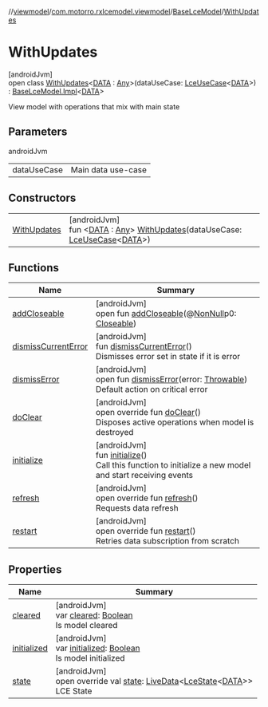 //[viewmodel](../../../../index.md)/[com.motorro.rxlcemodel.viewmodel](../../index.md)/[BaseLceModel](../index.md)/[WithUpdates](index.md)

# WithUpdates

[androidJvm]\
open class [WithUpdates](index.md)&lt;[DATA](index.md) : [Any](https://kotlinlang.org/api/latest/jvm/stdlib/kotlin/-any/index.html)&gt;(dataUseCase: [LceUseCase](../../../../../base/base/com.motorro.rxlcemodel.base/-lce-use-case/index.md)&lt;[DATA](index.md)&gt;) : [BaseLceModel.Impl](../-impl/index.md)&lt;[DATA](index.md)&gt; 

View model with operations that mix with main state

## Parameters

androidJvm

| | |
|---|---|
| dataUseCase | Main data use-case |

## Constructors

| | |
|---|---|
| [WithUpdates](-with-updates.md) | [androidJvm]<br>fun &lt;[DATA](index.md) : [Any](https://kotlinlang.org/api/latest/jvm/stdlib/kotlin/-any/index.html)&gt; [WithUpdates](-with-updates.md)(dataUseCase: [LceUseCase](../../../../../base/base/com.motorro.rxlcemodel.base/-lce-use-case/index.md)&lt;[DATA](index.md)&gt;) |

## Functions

| Name | Summary |
|---|---|
| [addCloseable](../../-base-view-model/index.md#264516373%2FFunctions%2F1456247564) | [androidJvm]<br>open fun [addCloseable](../../-base-view-model/index.md#264516373%2FFunctions%2F1456247564)(@[NonNull](https://developer.android.com/reference/kotlin/androidx/annotation/NonNull.html)p0: [Closeable](https://developer.android.com/reference/kotlin/java/io/Closeable.html)) |
| [dismissCurrentError](../dismiss-current-error.md) | [androidJvm]<br>fun [dismissCurrentError](../dismiss-current-error.md)()<br>Dismisses error set in state if it is error |
| [dismissError](../dismiss-error.md) | [androidJvm]<br>open fun [dismissError](../dismiss-error.md)(error: [Throwable](https://kotlinlang.org/api/latest/jvm/stdlib/kotlin/-throwable/index.html))<br>Default action on critical error |
| [doClear](../-impl/do-clear.md) | [androidJvm]<br>open override fun [doClear](../-impl/do-clear.md)()<br>Disposes active operations when model is destroyed |
| [initialize](../../-base-view-model/initialize.md) | [androidJvm]<br>fun [initialize](../../-base-view-model/initialize.md)()<br>Call this function to initialize a new model and start receiving events |
| [refresh](../-impl/refresh.md) | [androidJvm]<br>open override fun [refresh](../-impl/refresh.md)()<br>Requests data refresh |
| [restart](../-impl/restart.md) | [androidJvm]<br>open override fun [restart](../-impl/restart.md)()<br>Retries data subscription from scratch |

## Properties

| Name | Summary |
|---|---|
| [cleared](../../-base-view-model/cleared.md) | [androidJvm]<br>var [cleared](../../-base-view-model/cleared.md): [Boolean](https://kotlinlang.org/api/latest/jvm/stdlib/kotlin/-boolean/index.html)<br>Is model cleared |
| [initialized](../../-base-view-model/initialized.md) | [androidJvm]<br>var [initialized](../../-base-view-model/initialized.md): [Boolean](https://kotlinlang.org/api/latest/jvm/stdlib/kotlin/-boolean/index.html)<br>Is model initialized |
| [state](../-impl/state.md) | [androidJvm]<br>open override val [state](../-impl/state.md): [LiveData](https://developer.android.com/reference/kotlin/androidx/lifecycle/LiveData.html)&lt;[LceState](../../../../../base/base/com.motorro.rxlcemodel.base/-lce-state/index.md)&lt;[DATA](index.md)&gt;&gt;<br>LCE State |
